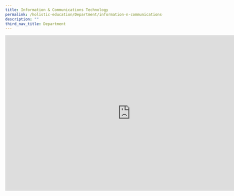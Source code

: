 ```yaml
---
title: Information & Communications Technology
permalink: /holistic-education/Department/information-n-communications-technology/
description: ""
third_nav_title: Department
---
```

<iframe allowfullscreen="true" height="498" width="800" frameborder="0" src="https://docs.google.com/presentation/d/e/2PACX-1vRi_6dwik9zayFW55LKT4LKkzmpJf7kU1Lg8OHXTKe8sgdgP7tz77yruiG53GyyAEw4GyxsCWoehOn1/embed?start=false&amp;loop=false&amp;delayms=3000"></iframe>